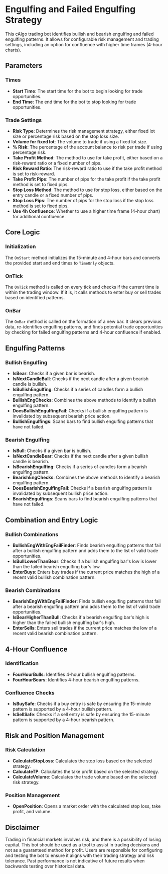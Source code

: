 # Engulfing and Failed Engulfing Strategy

This cAlgo trading bot identifies bullish and bearish engulfing and failed engulfing patterns. It allows for configurable risk management and trading settings, including an option for confluence with higher time frames (4-hour charts).

## Parameters

### Times
- **Start Time**: The start time for the bot to begin looking for trade opportunities.
- **End Time**: The end time for the bot to stop looking for trade opportunities.

### Trade Settings
- **Risk Type**: Determines the risk management strategy, either fixed lot size or percentage risk based on the stop loss size.
- **Volume for fixed lot**: The volume to trade if using a fixed lot size.
- **% Risk**: The percentage of the account balance to risk per trade if using percentage risk.
- **Take Profit Method**: The method to use for take profit, either based on a risk-reward ratio or a fixed number of pips.
- **Risk Reward Ratio**: The risk-reward ratio to use if the take profit method is set to risk-reward.
- **Take Profit Pips**: The number of pips for the take profit if the take profit method is set to fixed pips.
- **Stop Loss Method**: The method to use for stop loss, either based on the entry candle or a fixed number of pips.
- **Stop Loss Pips**: The number of pips for the stop loss if the stop loss method is set to fixed pips.
- **Use 4h Confluence**: Whether to use a higher time frame (4-hour chart) for additional confluence.

## Core Logic

### Initialization

The `OnStart` method initializes the 15-minute and 4-hour bars and converts the provided start and end times to `TimeOnly` objects.

### OnTick

The `OnTick` method is called on every tick and checks if the current time is within the trading window. If it is, it calls methods to enter buy or sell trades based on identified patterns.

### OnBar

The `OnBar` method is called on the formation of a new bar. It clears previous data, re-identifies engulfing patterns, and finds potential trade opportunities by checking for failed engulfing patterns and 4-hour confluence if enabled.

## Engulfing Patterns

### Bullish Engulfing

- **IsBear**: Checks if a given bar is bearish.
- **IsNextCandleBull**: Checks if the next candle after a given bearish candle is bullish.
- **IsBullishEngulfing**: Checks if a series of candles form a bullish engulfing pattern.
- **BullishEngChecks**: Combines the above methods to identify a bullish engulfing pattern.
- **DoesBullishEngulfingFail**: Checks if a bullish engulfing pattern is invalidated by subsequent bearish price action.
- **BullishEngulfings**: Scans bars to find bullish engulfing patterns that have not failed.

### Bearish Engulfing

- **IsBull**: Checks if a given bar is bullish.
- **IsNextCandleBear**: Checks if the next candle after a given bullish candle is bearish.
- **IsBearishEngulfing**: Checks if a series of candles form a bearish engulfing pattern.
- **BearishEngChecks**: Combines the above methods to identify a bearish engulfing pattern.
- **DoesBearishEngulfingFail**: Checks if a bearish engulfing pattern is invalidated by subsequent bullish price action.
- **BearishEngulfings**: Scans bars to find bearish engulfing patterns that have not failed.

## Combination and Entry Logic

### Bullish Combinations

- **BullishEngWithEngFailFinder**: Finds bearish engulfing patterns that fail after a bullish engulfing pattern and adds them to the list of valid trade opportunities.
- **IsBullLowerThanBear**: Checks if a bullish engulfing bar's low is lower than the failed bearish engulfing bar's low.
- **EnterBuys**: Enters buy trades if the current price matches the high of a recent valid bullish combination pattern.

### Bearish Combinations

- **BearishEngWithEngFailFinder**: Finds bullish engulfing patterns that fail after a bearish engulfing pattern and adds them to the list of valid trade opportunities.
- **IsBearHigherThanBull**: Checks if a bearish engulfing bar's high is higher than the failed bullish engulfing bar's high.
- **EnterSells**: Enters sell trades if the current price matches the low of a recent valid bearish combination pattern.

## 4-Hour Confluence

### Identification

- **FourHourBulls**: Identifies 4-hour bullish engulfing patterns.
- **FourHourBears**: Identifies 4-hour bearish engulfing patterns.

### Confluence Checks

- **IsBuySafe**: Checks if a buy entry is safe by ensuring the 15-minute pattern is supported by a 4-hour bullish pattern.
- **IsSellSafe**: Checks if a sell entry is safe by ensuring the 15-minute pattern is supported by a 4-hour bearish pattern.

## Risk and Position Management

### Risk Calculation

- **CalculateStopLoss**: Calculates the stop loss based on the selected strategy.
- **CalculateTP**: Calculates the take profit based on the selected strategy.
- **CalculateVolume**: Calculates the trade volume based on the selected risk strategy.

### Position Management

- **OpenPosition**: Opens a market order with the calculated stop loss, take profit, and volume.


## Disclaimer
Trading in financial markets involves risk, and there is a possibility of losing capital. This bot should be used as a tool to assist in trading decisions and not as a guaranteed method for profit. Users are responsible for configuring and testing the bot to ensure it aligns with their trading strategy and risk tolerance. Past performance is not indicative of future results when backwards testing over historical data.
